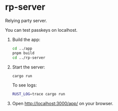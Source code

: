 # rp-server

Relying party server.

You can test passkeys on localhost.

1. Build the app:

    ```sh
    cd ../app
    pnpm build
    cd ../rp-server
    ```

2. Start the server:

    ```sh
    cargo run
    ```

   To see logs:

    ```sh
    RUST_LOG=trace cargo run
    ```

3. Open <http://localhost:3000/app/> on your browser.